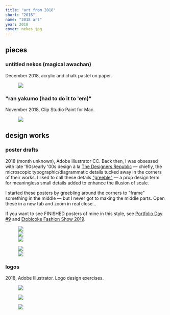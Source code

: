 ```yaml
---
title: "art from 2018"
short: "2018"
name: "2018 art"
year: 2018
cover: nekos.jpg
---
```


<h2 id="pieces" style="margin-bottom:0.5em">pieces</h2>

### untitled nekos (magical awachan)

December 2018, acrylic and chalk pastel on paper.

<figure>
  <img src="{{ site.baseurl }}/assets/art/2018/nekos.jpg">
</figure>

### "ran yakumo (had to do it to 'em)" 

November 2018, Clip Studio Paint for Mac.

<figure>
  <img src="{{ site.baseurl }}/assets/art/2018/ran.jpg">
</figure>

<h2 id="design-works" style="margin-bottom:0.5em">design works</h2>

### poster drafts

2018 (month unknown), Adobe Illustrator CC. Back then, I was obsessed with late '90s/early '00s design à la [The Designers Republic](https://www.flickr.com/photos/dingridsystem/albums/72157630939112282) — chiefly, the microscopic typographic/diagrammatic details tucked away in the corners of their works. I liked to call these details ["greeble"](https://en.wikipedia.org/wiki/Greeble) — a prop design term for meaningless small details added to enhance the illusion of scale.

I started these posters by greebling around the corners to "frame" something in the middle — but I never got to making the middle parts. Open these in a new tab and zoom in real close...

If you want to see FINISHED posters of mine in this style, see <a href="{{ site.baseurl }}/work/pd9">Portfolio Day #9</a> and <a href="{{ site.baseurl }}/work/efs2019">Etobicoke Fashion Show 2019</a>.

<figure>
  <div class="img2f">
    <div style="flex:0.625;">
      <img src="{{ site.baseurl }}/assets/art/2018/efs-proto.png">
    </div>
    <div style="flex:0.7070980616;">
      <img src="{{ site.baseurl }}/assets/art/2018/lc-a2.png">
    </div>
    <div style="flex:0.7070980616;">
      <img src="{{ site.baseurl }}/assets/art/2018/sb-a2.png">
    </div>
  </div>
</figure>

<figure>
  <div class="img2f">
    <div style="flex:0.7070563079;">
      <img src="{{ site.baseurl }}/assets/art/2018/lc2.png">
    </div>
    <div style="flex:0.7071155009;">
      <img src="{{ site.baseurl }}/assets/art/2018/a3-01.png">
    </div>
  </div>
</figure>

### logos

2018, Adobe Illustrator. Logo design exercises.

<figure>
  <img src="{{ site.baseurl }}/assets/art/2018/Sirius.svg">
</figure>

<figure>
  <img src="{{ site.baseurl }}/assets/art/2018/Orion.svg">
</figure>

<figure>
  <img src="{{ site.baseurl }}/assets/art/2018/Procyon.svg">
</figure>